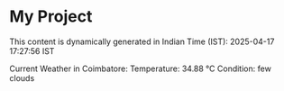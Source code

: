 # My Project

This content is dynamically generated in Indian Time (IST): 2025-04-17 17:27:56 IST


Current Weather in Coimbatore:
Temperature: 34.88 °C
Condition: few clouds
